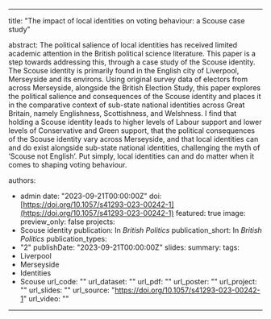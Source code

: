 ---
title: "The impact of local identities on voting behaviour: a Scouse case study"

abstract: The political salience of local identities has received limited academic attention in the British political science literature. This paper is a step towards addressing this, through a case study of the Scouse identity. The Scouse identity is primarily found in the English city of Liverpool, Merseyside and its environs. Using original survey data of electors from across Merseyside, alongside the British Election Study, this paper explores the political salience and consequences of the Scouse identity and places it in the comparative context of sub-state national identities across Great Britain, namely Englishness, Scottishness, and Welshness. I find that holding a Scouse identity leads to higher levels of Labour support and lower levels of Conservative and Green support, that the political consequences of the Scouse identity vary across Merseyside, and that local identities can and do exist alongside sub-state national identities, challenging the myth of ‘Scouse not English’. Put simply, local identities can and do matter when it comes to shaping voting behaviour.

authors:
- admin
date: "2023-09-21T00:00:00Z"
doi: [https://doi.org/10.1057/s41293-023-00242-1](https://doi.org/10.1057/s41293-023-00242-1)
featured: true
image:
  preview_only: false
projects:
- Scouse identity
publication: In *British Politics*
publication_short: In *British Politics*
publication_types:
- "2"
publishDate: "2023-09-21T00:00:00Z"
slides: 
summary:
tags:
- Liverpool
- Merseyside
- Identities
- Scouse
url_code: ""
url_dataset: ""
url_pdf: ""
url_poster: ""
url_project: ""
url_slides: ""
url_source: "https://doi.org/10.1057/s41293-023-00242-1"
url_video: ""
------
